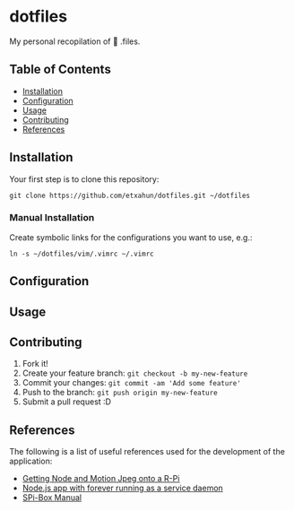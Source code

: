 # dotfiles
My personal recopilation of :wrench: .files.

## Table of Contents
 - [Installation](#installation)
 - [Configuration](#configuration)
 - [Usage](#usage)
 - [Contributing](#contributing)
 - [References](#references)

## Installation
Your first step is to clone this repository:

    git clone https://github.com/etxahun/dotfiles.git ~/dotfiles

### Manual Installation
Create symbolic links for the configurations you want to use, e.g.:

    ln -s ~/dotfiles/vim/.vimrc ~/.vimrc

## Configuration


## Usage


## Contributing

1. Fork it!
2. Create your feature branch: `git checkout -b my-new-feature`
3. Commit your changes: `git commit -am 'Add some feature'`
4. Push to the branch: `git push origin my-new-feature`
5. Submit a pull request :D

## References

The following is a list of useful references used for the development of the application:
* [Getting Node and Motion Jpeg onto a R-Pi](https://skippy.org.uk/getting-node-and-motion-jpeg-onto-a-r-pi/)
* [Node.js app with forever running as a service daemon](http://www.slidequest.com/q/70ang)
* [SPi-Box Manual](http://sb-components.co.uk/media/1087/spiboxmanual_1.pdf)

